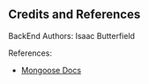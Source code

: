 ## Credits and References

BackEnd Authors: Isaac Butterfield

References:

- [Mongoose Docs](https://mongoosejs.com/docs/)
